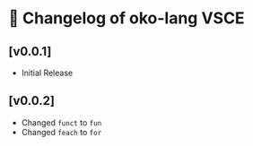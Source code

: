 # 📜 Changelog of oko-lang VSCE

## [v0.0.1]
- Initial Release

## [v0.0.2]
- Changed `funct` to `fun`
- Changed `feach` to `for`
